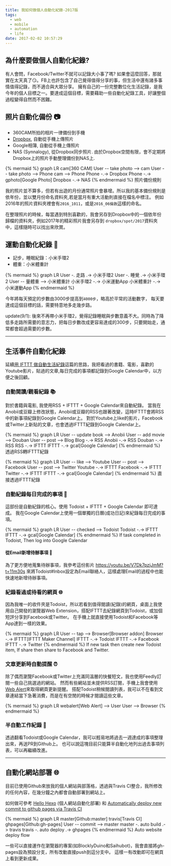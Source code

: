 ```yaml
---
title: 我如何做個人自動化紀錄-2017版
tags:
  - web
  - mobile
  - automation
  - life
date: 2017-02-02 10:57:29
---
```


## 為什麼要做個人自動化紀錄?

有人會問，Facebook/Twitter不就可以記錄大小事了嗎? 如果會這麼回答，那就實在太天真了:smirk:。FB上也許包含了自己覺得值得分享的事，但生活中還有諸多事情值得記錄，而不適合與大眾分享。
擁有自己的一份完整數位化生活記錄，是我今年的個人目標之一。要達成這個目標，需要藉助一些自動化紀錄工具，好讓整個過程變得自然而不困難。

## 照片自動化備份 :camera:

* 360CAM所拍的相片一律備份到手機
* [Dropbox](http://www.dropbox.com/), 自動從手機上傳照片
* Google相簿, 自動從手機上傳照片
* NAS (Synnalogy), 從Dropbox同步照片. 由於Dropbox空間有限，會不定期將Dropbox上的照片手動整理備份到NAS上.

{% mermaid %}
graph LR
cam[360 CAM]
User -- take photo --> cam
User -- take photo --> Phone
cam --> Phone
Phone -.-> Dropbox
Phone -.-> gphoto[Google Photo]
Dropbox -.-> NAS
{% endmermaid %}
照片備份規則

我的照片並不算多，但若有出遊的月份通常照片會暴增。所以我的基本備份規則是依年份，並以雙月份命名資料夾,若是當月有重大活動則直接在檔名中標注。
例如2016年的照片資料夾裡會有`2016_1011`，或是`2016_06倫敦`這樣的命名。

在整理照片的時候，每當遇到特別喜歡的，我會另存到Dropbox中的一個依年份歸檔的資料夾，例如2017年的精彩照片我會另存到 `dropbox/spot/2017`資料夾中，這樣隨時可以找出來欣賞。

## 運動自動化紀錄 :walking:

* 記步，睡眠紀錄：小米手環2
* 體重：小米體重計

{% mermaid %}
graph LR
User -. 走路 .-> 小米手環2
User -. 睡覺 .-> 小米手環2
User -- 量體重 --> 小米體重計
小米手環2 -.-> 小米運動App
小米體重計 -.-> 小米運動App
{% endmermaid %}

今年將每天預定的步數由3000步提高到`4000步`，略高於平常的活動數字，
每天要達成這個目標的話，需要特意地多走幾步路。

update(9/1): 後來不再帶小米手環2，覺得記錄睡眠與步數意義不大。同時為了降低多走路所需要的意志力，把每日步數改成更容易達成的300步，只要開始走，通常都會超過需要的步數。

----

## 生活事件自動化紀錄

延續[用 IFTTT 做自動生活紀錄](https://blog.gasolin.idv.tw/2015/02/28/%E7%94%A8-IFTTT-%E5%81%9A%E8%87%AA%E5%8B%95%E7%94%9F%E6%B4%BB%E7%B4%80%E9%8C%84-LifeLog/)這篇的思路，我把看過的書籍、電影，喜歡的Youtube影片，貼過的文章,每日完成的事項都記錄到Google Calendar中，以方便之後回顧。

### 自動閱讀/觀看紀錄 :books:

對於書籍與電影, 我使用RSS + IFTTT + Google Calendar來自動紀錄。
當我在Anobii或豆瓣上修改狀態，Anobii或豆瓣的RSS也跟著改變，這時IFTTT會將RSS中的新事項紀錄到Google Calendar上。
對於Youtube上like的影片，Facebook或Twitter上新貼的文章，也會透過IFTTT紀錄到Google Calendar上。

{% mermaid %}
graph LR
User -- update book --> Anobii
User -- add movie --> Douban
User -- post --> Blog
Blog -.-> RSS
Anobii -.-> RSS
Douban -.-> RSS
RSS -.-> IFTTT
IFTTT -.-> gcal[Google Calendar]
{% endmermaid %}
透過RSS轉IFTTT紀錄

{% mermaid %}
graph LR
User -- like --> Youtube
User -- post --> Facebook
User -- post --> Twitter
Youtube -.-> IFTTT
Facebook -.-> IFTTT
Twitter -.-> IFTTT
IFTTT -.-> gcal[Google Calendar]
{% endmermaid %}
直接透過IFTTT紀錄

### 自動紀錄每日完成的事項 :notebook:

這部份是自動紀錄的核心。使用 Todoist + IFTTT + Google Calendar 即可達成。
我在Google Calendar上使用一個單獨的日曆(成功日記)來紀錄每日完成的事項。

{% mermaid %}
graph LR
User -- checked --> Todoist
Todoist -.-> IFTTT
IFTTT -.-> gcal[Google Calendar]
{% endmermaid %}
If task completed in Todoist, Then log into Google Calendar

#### 從Email新增待辦事項 :email:

為了更方便地蒐集待辦事項，我參考這份影片 https://youtu.be/V7Dk7pzjJmM?t=11m30s 來將Todoist#Inbox設定為Email聯絡人，這樣處理Email的過程中也能快速地新增待辦事項。

### 紀錄看過或待看的網頁 :globe_with_meridians:

因為我唯一的收件夾是Todoist，所以若看到值得閱讀(紀錄)的網頁，桌面上我使用自己開發的瀏覽器Web Extension，搭配IFTTT去紀錄網頁到Todoist，或加個短評分享到Facebook或Twitter。
在手機上就直接使用Todoist和Facebook等App達到一樣的效果。

{% mermaid %}
graph LR
User -- tap --> Browser[Browser addon]
Browser -.-> IFTTT[IFTTT Maker Channel]
IFTTT -.-> Todoist
IFTTT -.-> Facebook
IFTTT -.-> Twitter
{% endmermaid %}
If new task then create new Todoist item, If share then share to Facebook and Twitter.

### 文章更新時自動提醒 :alarm_clock:

除了偶而瀏覽Facebook或Twitter上充滿同溫層的快餐短文，我也使用Feedly訂閱一些自己挑選過的網站。
然而有些網站並未提供RSS訂閱，手機上我會使用[Web Alert](https://play.google.com/store/apps/details?id=me.webalert)來取得網頁更新提醒。
搭配Todoist稍候閱讀列表，我可以不在看到文章連結當下急著消費，而是在有空閒的時候才閱讀這些文章。

{% mermaid %}
graph LR
webalert[Web Alert] --> User
User --> Browser
{% endmermaid %}

### 半自動工作紀錄 :briefcase:

透過翻看Todoist或Google Calendar，我可以輕易地將過去一週達成的事項整理出來，再送PR到Github上。
也可以說這塊目前只能算半自動化地列出過去事項列表，可以再繼續改進。

----

## 自動化網站部署 :globe_with_meridians:

目前已使用Github來放我的個人網站與部落格，透過與Travis CI整合，我所修改的任何內容，在幾分鐘之內都會自動部署到網站上。

如何做可參考 [Hello Hexo](https://blog.gasolin.idv.tw/2016/09/18/hello-world/) (個人網站自動化部署) 和 [Automatically deploy new commit to github pages via Travis CI](https://blog.gasolin.idv.tw/2017/01/03/ghpage-auto-deploy/)

{% mermaid %}
graph LR
master[Github:master]
travis[Travis CI]
ghpages[Github:gh-pages]
User -- commit --> master
master -. auto build .-> travis
travis -.  auto deploy .-> ghpages
{% endmermaid %}
Auto website deploy flow

一些可以直接運作在瀏覽器的專案(如BlocklyDuino和Saihubot)，我會直接將gh-pages設為預設分支，所有改動直接push到這分支中。
這樣一有改動即可在網頁上看到更新成果。
